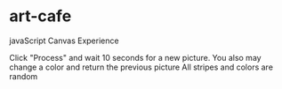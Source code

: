 # art-cafe
javaScript Canvas Experience

Click "Process" and wait 10 seconds for a new picture.
 You also may change a color and return the previous picture
 All stripes and colors are random
